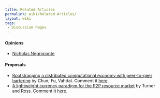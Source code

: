 ```yaml
---
title: Related Articles
permalink: wiki/Related_Articles/
layout: wiki
tags:
 - Discussion Pages
---
```


#### Opinions

-   [Nicholas
    Negroponte](http://www.informationweek.com/news/global-cio/showArticle.jhtml?articleID=49901099)

#### Proposals

-   [Bootstrapping a distributed computational economy with peer-to-peer
    bartering](http://www.theether.org/papers/econp2p03.pdf) by Chun,
    Fu, Vahdat. Comment it [here](/wiki/ChunFuVahdat "wikilink").
-   [A lightweight currency paradigm for the P2P resource
    market](http://citeseerx.ist.psu.edu/viewdoc/summary?doi=10.1.1.5.9502)
    by Turner and Ross. Comment it [here](/wiki/TurnerRoss "wikilink").

